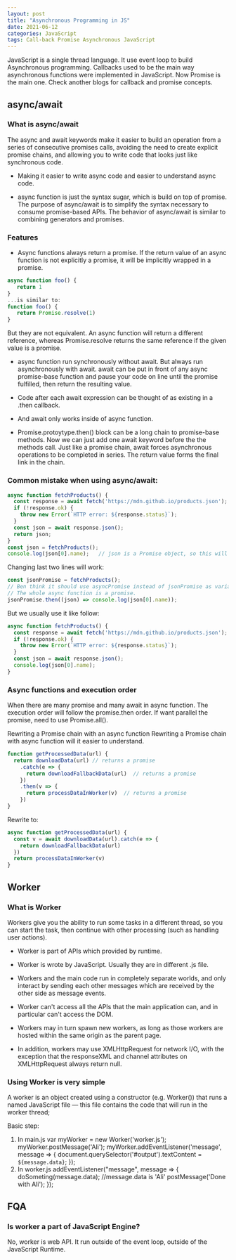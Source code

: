 ```yaml
---
layout: post
title: "Asynchronous Programming in JS"
date: 2021-06-12
categories: JavaScript
tags: Call-back Promise Asynchronous JavaScript
---
```


JavaScript is a single thread language. It use event loop to build Asynchronous programming.
Callbacks used to be the main way asynchronous functions were implemented in JavaScript. Now Promise is the main one.
Check another blogs for callback and promise concepts.

## async/await

### What is async/await
The async and await keywords make it easier to build an operation from a series of consecutive promises calls, avoiding the need to create explicit promise chains, and allowing you to write code that looks just like synchronous code. 

- Making it easier to write async code and easier to understand async code.

- async function is just the syntax sugar, which is build on top of promise.
The purpose of async/await is to simplify the syntax necessary to consume promise-based APIs. The behavior of async/await is similar to combining generators and promises.

### Features

- Async functions always return a promise. If the return value of an async function is not explicitly a promise, it will be implicitly wrapped in a promise.
```javascript
async function foo() {
   return 1
}
...is similar to:
function foo() {
   return Promise.resolve(1)
}
```
But they are not equivalent.
An async function will return a different reference, whereas Promise.resolve returns the same reference if the given value is a promise.

- async function run synchronously without await. But always run asynchronously with await. await can be put in front of any async promise-base function and pause your code on line until the promise fulfilled, then return the resulting value. 

- Code after each await expression can be thought of as existing in a .then callback.

- And await only works inside of async function.
		
- Promise.protoytype.then() block can be a long chain to promise-base methods. Now we can just add one await keyword before the the methods call. Just like a promise chain, await forces asynchronous operations to be completed in series. The return value forms the final link in the chain. 

### Common mistake when using async/await:
```javascript
async function fetchProducts() {
  const response = await fetch('https://mdn.github.io/products.json');
  if (!response.ok) {
    throw new Error(`HTTP error: ${response.status}`);
  }
  const json = await response.json();
  return json;
}
const json = fetchProducts();
console.log(json[0].name);   // json is a Promise object, so this will not work
```
Changing last two lines will work:
```javascript
const jsonPromise = fetchProducts();
// Ben think it should use asyncPromise instead of jsonPromise as variable. 
// The whole async function is a promise. 
jsonPromise.then((json) => console.log(json[0].name));
```
But we usually use it like follow:
```javascript
async function fetchProducts() {
  const response = await fetch('https://mdn.github.io/products.json');
  if (!response.ok) {
    throw new Error(`HTTP error: ${response.status}`);
  }
  const json = await response.json();
  console.log(json[0].name);
}
```

### Async functions and execution order

When there are many promise and many await in async function. The execution order will follow the promise.then order.
If want parallel the promise, need to use Promise.all().

Rewriting a Promise chain with an async function
Rewriting a Promise chain with async function will it easier to understand. 
```javascript
function getProcessedData(url) {
  return downloadData(url) // returns a promise
    .catch(e => {
      return downloadFallbackData(url)  // returns a promise
    })
    .then(v => {
      return processDataInWorker(v)  // returns a promise
    })
}
```
Rewrite to:
```javascript
async function getProcessedData(url) {
  const v = await downloadData(url).catch(e => {
    return downloadFallbackData(url)
  })
  return processDataInWorker(v)
}
```

## Worker

### What is Worker
Workers give you the ability to run some tasks in a different thread, so you can start the task, then continue with other processing (such as handling user actions).

- Worker is part of APIs which provided by runtime.
- Worker is wrote by JavaScript. Usually they are in different .js file.
- Workers and the main code run in completely separate worlds, and only interact by sending each other messages which are received by the other side as message events.
- Worker can't access all the APIs that the main application can, and in particular can't access the DOM.

- Workers may in turn spawn new workers, as long as those workers are hosted within the same origin as the parent page. 
- In addition, workers may use XMLHttpRequest for network I/O, with the exception that the responseXML and channel attributes on XMLHttpRequest always return null.

### Using Worker is very simple

A worker is an object created using a constructor (e.g. Worker()) that runs a named JavaScript file — this file contains the code that will run in the worker thread; 

Basic step:
1. In main.js
var myWorker = new Worker('worker.js');
myWorker.postMessage('Ali');
myWorker.addEventListener('message', message => {
  document.querySelector('#output').textContent = `${message.data}`;
});
2. In worker.js
addEventListener("message", message => {
  doSometing(message.data); //message.data is 'Ali'
  postMessage('Done with Ali');
});

## FQA

### Is worker a part of JavaScript Engine?
No, worker is web API. It run outside of the event loop, outside of the JavaScript Runtime.
